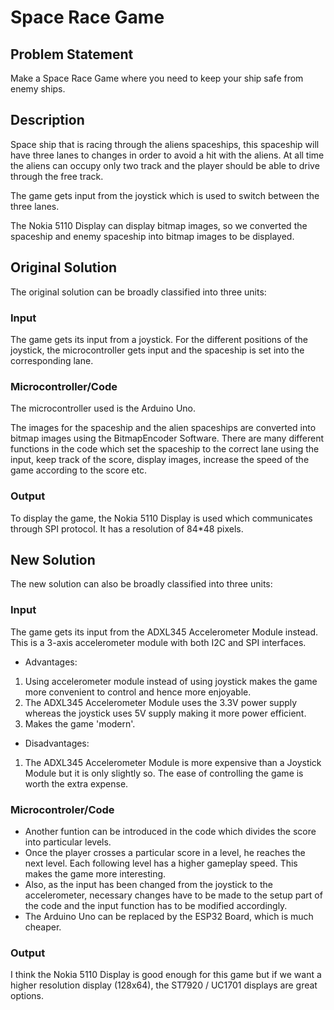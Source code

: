 # Space Race Game
## Problem Statement
Make a Space Race Game where you need to keep your ship safe from enemy ships.
## Description
Space ship that is racing through the aliens spaceships, this spaceship will have three lanes to changes in order to avoid a hit with the aliens. At all time the aliens can occupy only two track and the player should be able to drive through the free track.

The game gets input from the joystick which is used to switch between the three lanes.

The Nokia 5110 Display can display bitmap images, so we converted the spaceship and enemy spaceship into bitmap images to be displayed.
## Original Solution
The original solution can be broadly classified into three units:
### Input
The game gets its input from a joystick. For the different positions of the joystick, the microcontroller gets input and the spaceship is set into the corresponding lane.
### Microcontroller/Code
The microcontroller used is the Arduino Uno.

The images for the spaceship and the alien spaceships are converted into bitmap images using the BitmapEncoder Software. There are many different functions in the code which set the spaceship to the correct lane using the input, keep track of the score, display images, increase the speed of the game according to the score etc.
### Output
To display the game, the Nokia 5110 Display is used which communicates through SPI protocol. It has a resolution of 84*48 pixels.

## New Solution
The new solution can also be broadly classified into three units:
### Input
The game gets its input from the ADXL345 Accelerometer Module instead. This is a 3-axis accelerometer module with both I2C and SPI interfaces.
* Advantages:
1. Using accelerometer module instead of using joystick makes the game more convenient to control and hence more enjoyable.
2. The ADXL345 Accelerometer Module uses the 3.3V power supply whereas the joystick uses 5V supply making it more power efficient.
3. Makes the game 'modern'.
* Disadvantages:
1. The ADXL345 Accelerometer Module is more expensive than a Joystick Module but it is only slightly so. The ease of controlling the game is worth the extra expense.
### Microcontroler/Code
* Another funtion can be introduced in the code which divides the score into particular levels.
* Once the player crosses a particular score in a level, he reaches the next level. Each following level has a higher gameplay speed. This makes the game more interesting.
* Also, as the input has been changed from the joystick to the accelerometer, necessary changes have to be made to the setup part of the code and the input function has to be modified accordingly.
* The Arduino Uno can be replaced by the ESP32 Board, which is much cheaper.
### Output
I think the Nokia 5110 Display is good enough for this game but if we want a higher resolution display (128x64), the ST7920 / UC1701 displays are great options.



